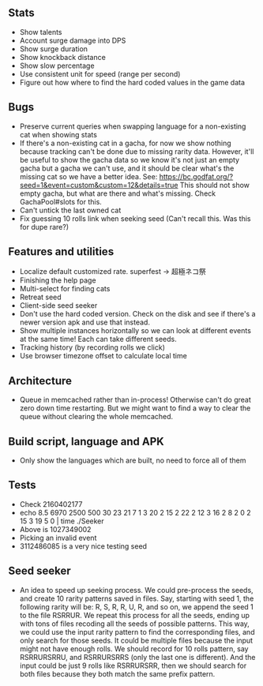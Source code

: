 ## Stats

* Show talents
* Account surge damage into DPS
* Show surge duration
* Show knockback distance
* Show slow percentage
* Use consistent unit for speed (range per second)
* Figure out how where to find the hard coded values in the game data

## Bugs

* Preserve current queries when swapping language for a non-existing cat when showing stats
* If there's a non-existing cat in a gacha, for now we show nothing because
  tracking can't be done due to missing rarity data. However, it'll be useful
  to show the gacha data so we know it's not just an empty gacha but a gacha
  we can't use, and it should be clear what's the missing cat so we have a
  better idea. See:
  https://bc.godfat.org/?seed=1&event=custom&custom=12&details=true
  This should not show empty gacha, but what are there and what's missing.
  Check GachaPool#slots for this.
* Can't untick the last owned cat
* Fix guessing 10 rolls link when seeking seed (Can't recall this. Was this for dupe rare?)

## Features and utilities

* Localize default customized rate. superfest -> 超極ネコ祭
* Finishing the help page
* Multi-select for finding cats
* Retreat seed
* Client-side seed seeker
* Don't use the hard coded version. Check on the disk and see if there's
  a newer version apk and use that instead.
* Show multiple instances horizontally so we can look at different events
  at the same time! Each can take different seeds.
* Tracking history (by recording rolls we click)
* Use browser timezone offset to calculate local time

## Architecture

* Queue in memcached rather than in-process! Otherwise can't do great
  zero down time restarting. But we might want to find a way to clear
  the queue without clearing the whole memcached.

## Build script, language and APK

* Only show the languages which are built, no need to force all of them

## Tests

* Check 2160402177
* echo 8.5 6970 2500 500 30 23 21 7 1 3 20 2 15 2 22 2 12 3 16 2 8 2 0 2 15 3 19 5 0 | time ./Seeker
* Above is 1027349002
* Picking an invalid event
* 3112486085 is a very nice testing seed

## Seed seeker

* An idea to speed up seeking process. We could pre-process the seeds, and
  create 10 rarity patterns saved in files. Say, starting with seed 1,
  the following rarity will be: R, S, R, R, U, R, and so on, we append the
  seed 1 to the file RSRRUR. We repeat this process for all the seeds, ending
  up with tons of files recoding all the seeds of possible patterns. This
  way, we could use the input rarity pattern to find the corresponding files,
  and only search for those seeds. It could be multiple files because the
  input might not have enough rolls. We should record for 10 rolls pattern,
  say RSRRURSRRU, and RSRRURSRRS (only the last one is different). And the
  input could be just 9 rolls like RSRRURSRR, then we should search for
  both files because they both match the same prefix pattern.
